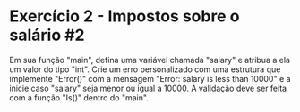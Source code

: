 # Exercício 2 - Impostos sobre o salário #2

Em sua função "main", defina uma variável chamada "salary" e atribua a ela um valor do tipo "int". Crie um erro personalizado com uma estrutura que implemente "Error()" com a mensagem "Error: salary is less than 10000" e a inicie caso "salary" seja menor ou igual a 10000. A validação deve ser feita com a função "Is()" dentro do "main".
